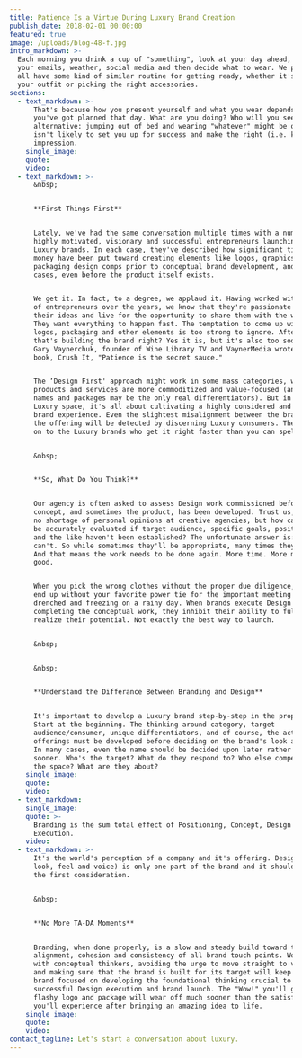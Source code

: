 ```yaml
---
title: Patience Is a Virtue During Luxury Brand Creation
publish_date: 2018-02-01 00:00:00
featured: true
image: /uploads/blog-48-f.jpg
intro_markdown: >-
  Each morning you drink a cup of "something", look at your day ahead, check
  your emails, weather, social media and then decide what to wear. We probably
  all have some kind of similar routine for getting ready, whether it's choosing
  your outfit or picking the right accessories.​
sections:
  - text_markdown: >-
      That's because how you present yourself and what you wear depends on what
      you've got planned that day. What are you doing? Who will you see? The
      alternative: jumping out of bed and wearing "whatever" might be okay, but
      isn't likely to set you up for success and make the right (i.e. killer)
      impression.​
    single_image:
    quote:
    video:
  - text_markdown: >-
      &nbsp;


      **First Things First**


      Lately, we've had the same conversation multiple times with a number of
      highly motivated, visionary and successful entrepreneurs launching new
      Luxury brands. In each case, they've described how significant time and
      money have been put toward creating elements like logos, graphics and
      packaging design comps prior to conceptual brand development, and in some
      cases, even before the product itself exists.


      We get it. In fact, to a degree, we applaud it. Having worked with dozens
      of entrepreneurs over the years, we know that they're passionate about
      their ideas and live for the opportunity to share them with the world.
      They want everything to happen fast. The temptation to come up with names,
      logos, packaging and other elements is too strong to ignore. After all,
      that's building the brand right? Yes it is, but it's also too soon. As
      Gary Vaynerchuk, founder of Wine Library TV and VaynerMedia wrote in his
      book, Crush It, "Patience is the secret sauce."


      The ‘Design First' approach might work in some mass categories, where
      products and services are more commoditized and value-focused (and catchy
      names and packages may be the only real differentiators). But in the
      Luxury space, it's all about cultivating a highly considered and cohesive
      brand experience. Even the slightest misalignment between the branding and
      the offering will be detected by discerning Luxury consumers. They'll move
      on to the Luxury brands who get it right faster than you can spell BMW.


      &nbsp;


      **So, What Do You Think?**


      Our agency is often asked to assess Design work commissioned before the
      concept, and sometimes the product, has been developed. Trust us, there's
      no shortage of personal opinions at creative agencies, but how can designs
      be accurately evaluated if target audience, specific goals, positioning
      and the like haven't been established? The unfortunate answer is: they
      can't. So while sometimes they'll be appropriate, many times they won't.
      And that means the work needs to be done again. More time. More money. Not
      good.


      When you pick the wrong clothes without the proper due diligence, you may
      end up without your favorite power tie for the important meeting or
      drenched and freezing on a rainy day. When brands execute Design before
      completing the conceptual work, they inhibit their ability to fully
      realize their potential. Not exactly the best way to launch.


      &nbsp;


      &nbsp;


      **Understand the Differance Between Branding and Design**


      It's important to develop a Luxury brand step-by-step in the proper order.
      Start at the beginning. The thinking around category, target
      audience/consumer, unique differentiators, and of course, the actual
      offerings must be developed before deciding on the brand's look and feel.
      In many cases, even the name should be decided upon later rather than
      sooner. Who's the target? What do they respond to? Who else competes in
      the space? What are they about?​
    single_image:
    quote:
    video:
  - text_markdown:
    single_image:
    quote: >-
      Branding is the sum total effect of Positioning, Concept, Design and
      Execution.
    video:
  - text_markdown: >-
      It's the world's perception of a company and it's offering. Design (the
      look, feel and voice) is only one part of the brand and it shouldn't be
      the first consideration.


      &nbsp;


      **No More TA-DA Moments**


      Branding, when done properly, is a slow and steady build toward the
      alignment, cohesion and consistency of all brand touch points. Working
      with conceptual thinkers, avoiding the urge to move straight to visuals,
      and making sure that the brand is built for its target will keep a Luxury
      brand focused on developing the foundational thinking crucial to
      successful Design execution and brand launch. The "Wow!" you'll get for a
      flashy logo and package will wear off much sooner than the satisfaction
      you'll experience after bringing an amazing idea to life.​
    single_image:
    quote:
    video:
contact_tagline: Let's start a conversation about luxury.
---
```



